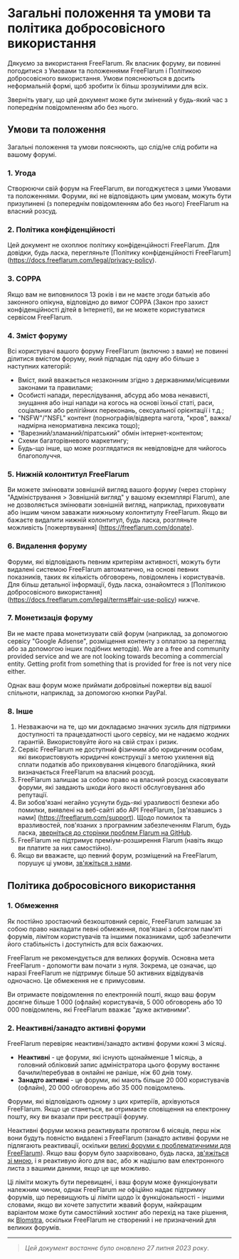 # Загальні положення та умови та політика добросовісного використання

Дякуємо за використання FreeFlarum. Як власник форуму, ви повинні погодитися з Умовами та положеннями FreeFlarum і Політикою добросовісного використання.
Умови пояснюються в досить неформальній формі, щоб зробити їх більш зрозумілими для всіх.

Зверніть увагу, що цей документ може бути змінений у будь-який час з попереднім повідомленням або без нього.

## Умови та положення

Загальні положення та умови пояснюють, що слід/не слід робити на вашому форумі.

### 1. Угода

Створюючи свій форум на FreeFlarum, ви погоджуєтеся з цими Умовами та положеннями. Форуми, які не відповідають цим умовам, можуть бути призупинені (з попереднім повідомленням або без нього) FreeFlarum на власний розсуд.

### 2. Політика конфіденційності

Цей документ не охоплює політику конфіденційності FreeFlarum. Для довідки, будь ласка, перегляньте [Політику конфіденційності FreeFlarum] (https://docs.freeflarum.com/legal/privacy-policy).

### 3. COPPA 

Якщо вам не виповнилося 13 років і ви не маєте згоди батьків або законного опікуна, відповідно до вимог COPPA (Закон про захист конфіденційності дітей в Інтернеті), ви не можете користуватися сервісом FreeFlarum.

### 4. Зміст форуму

Всі користувачі вашого форуму FreeFlarum (включно з вами) не повинні ділитися вмістом форуму, який підпадає під одну або більше з наступних категорій:

- Вміст, який вважається незаконним згідно з державними/місцевими законами та правилами;
- Особисті напади, переслідування, абсурд або мова ненависті, знущання або інші напади на когось на основі їхньої статі, раси, соціальних або релігійних переконань, сексуальної орієнтації і т.д.;
- "NSFW"/"NSFL" контент (порнографія/відверта нагота, "кров", важка/надмірна ненормативна лексика тощо);
- "Варезний/зламаний/піратський" обмін інтернет-контентом;
- Схеми багаторівневого маркетингу;
- Будь-що інше, що може розглядатися як невідповідне для чийогось благополуччя.
  
### 5. Нижній колонтитул FreeFlarum

Ви можете змінювати зовнішній вигляд вашого форуму (через сторінку "Адміністрування > Зовнішній вигляд" у вашому екземплярі Flarum), але не дозволяється змінювати зовнішній вигляд, наприклад, приховувати або іншим чином заважати нижньому колонтитулу FreeFlarum. Якщо ви бажаєте видалити нижній колонтитул, будь ласка, розгляньте можливість [пожертвування] (https://freeflarum.com/donate).

### 6. Видалення форуму

Форуми, які відповідають певним критеріям активності, можуть бути видалені системою FreeFlarum автоматично, на основі певних показників, таких як кількість обговорень, повідомлень і користувачів. Для більш детальної інформації, будь ласка, ознайомтеся з [Політикою добросовісного використання] (https://docs.freeflarum.com/legal/terms#fair-use-policy) нижче.

### 7. Монетизація форуму

Ви не маєте права монетизувати свій форум (наприклад, за допомогою сервісу "Google Adsense", розміщення контенту з оплатою за перегляд або за допомогою інших подібних методів).
We are a free and community provided service and we are not looking towards becoming a commercial entity. Getting profit from something that is provided for free is not very nice either.

Однак ваш форум може приймати добровільні пожертви від вашої спільноти, наприклад, за допомогою кнопки PayPal.

### 8. Інше

1. Незважаючи на те, що ми докладаємо значних зусиль для підтримки доступності та працездатності цього сервісу, ми не надаємо жодних гарантій. Використовуйте його на свій страх і ризик.
2. Сервіс FreeFlarum не доступний фізичним або юридичним особам, які використовують юридичні конструкції з метою ухилення від сплати податків або приховування кінцевого благодійника, який визначається FreeFlarum на власний розсуд.
3. FreeFlarum залишає за собою право на власний розсуд скасовувати форуми, які завдають шкоди його якості обслуговування або репутації.
4. Ви зобов'язані негайно усунути будь-які уразливості безпеки або помилки, виявлені на веб-сайті або API FreeFlarum, [зв'язавшись з нами] (https://freeflarum.com/support). Щодо помилок та вразливостей, пов'язаних з програмним забезпеченням Flarum, будь ласка, [зверніться до сторінки проблем Flarum на GitHub](https://github.com/flarum/framework/issues).
5. FreeFlarum не підтримує преміум-розширення Flarum (навіть якщо ви платите за них самостійно).
6. Якщо ви вважаєте, що певний форум, розміщений на FreeFlarum, порушує ці умови, [зв'яжіться з нами](https://freeflarum.com/support).

## Політика добросовісного використання

### 1. Обмеження

Як постійно зростаючий безкоштовний сервіс, FreeFlarum залишає за собою право накладати певні обмеження, пов'язані з обсягом пам'яті форумів, лімітом користувачів та іншими показниками, щоб забезпечити його стабільність і доступність для всіх бажаючих.

FreeFlarum не рекомендується для великих форумів. Основна мета FreeFlarum - допомогти вам почати з нуля. Зокрема, це означає, що наразі FreeFlarum не підтримує більше 50 активних відвідувачів одночасно. Це обмеження не є примусовим.

Ви отримаєте повідомлення по електронній пошті, якщо ваш форум досягне більше 1 000 (офлайн) користувачів, 5 000 обговорень або 10 000 повідомлень, які FreeFlarum вважає "дуже активними".

### 2. Неактивні/занадто активні форуми

FreeFlarum перевіряє неактивні/занадто активні форуми кожні 3 місяці.

- **Неактивні** - це форуми, які існують щонайменше 1 місяць, а головний обліковий запис адміністратора цього форуму востаннє бачили/перебував в онлайні не раніше, ніж 60 днів тому.
- **Занадто активні** - це форуми, які мають більше 20 000 користувачів (офлайн), 20 000 обговорень або 35 000 повідомлень.

Форуми, які відповідають одному з цих критеріїв, архівуються FreeFlarum. Якщо це станеться, ви отримаєте сповіщення на електронну пошту, яку ви вказали при реєстрації форуму.

Неактивні форуми можна реактивувати протягом 6 місяців, перш ніж вони будуть повністю видалені з FreeFlarum (занадто активні форуми не підлягають реактивації, оскільки [великі форуми є проблематичними для FreeFlarum](https://discuss.flarum.org/d/7585/3828)). Якщо ваш форум було заархівовано, будь ласка, [зв'яжіться зі мною](https://freeflarum.com/support), і я реактивую його для вас, або ж надішлю вам електронного листа з вашими даними, якщо це ще можливо.

Ці ліміти можуть бути перевищені, і ваш форум може функціонувати належним чином, однак FreeFlarum *не* офіційно надає підтримку форумів, що перевищують ці ліміти щодо їх функціональності - іншими словами, якщо ви хочете запустити жвавий форум, найкращим варіантом може бути самостійний хостинг або перехід на таке рішення, як [Blomstra](https://blomstra.net), оскільки FreeFlarum не створений і не призначений для великих форумів.

---

> *Цей документ востаннє було оновлено 27 липня 2023 року*.
